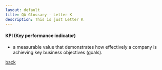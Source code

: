 ```yaml
---
layout: default
title: QA Glossary - Letter K
description: This is just Letter K
---
```

#### KPI (Key performance indicator) 
- a measurable value that demonstrates how effectively a company is achieving key business objectives (goals).


[back](./)